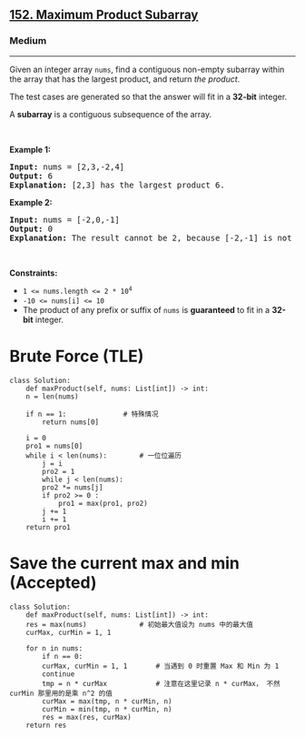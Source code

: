 <h2><a href="https://leetcode.com/problems/maximum-product-subarray/">152. Maximum Product Subarray</a></h2><h3>Medium</h3><hr><div><p>Given an integer array <code>nums</code>, find a contiguous non-empty subarray within the array that has the largest product, and return <em>the product</em>.</p>

<p>The test cases are generated so that the answer will fit in a <strong>32-bit</strong> integer.</p>

<p>A <strong>subarray</strong> is a contiguous subsequence of the array.</p>

<p>&nbsp;</p>
<p><strong>Example 1:</strong></p>

<pre><strong>Input:</strong> nums = [2,3,-2,4]
<strong>Output:</strong> 6
<strong>Explanation:</strong> [2,3] has the largest product 6.
</pre>

<p><strong>Example 2:</strong></p>

<pre><strong>Input:</strong> nums = [-2,0,-1]
<strong>Output:</strong> 0
<strong>Explanation:</strong> The result cannot be 2, because [-2,-1] is not a subarray.
</pre>

<p>&nbsp;</p>
<p><strong>Constraints:</strong></p>

<ul>
	<li><code>1 &lt;= nums.length &lt;= 2 * 10<sup>4</sup></code></li>
	<li><code>-10 &lt;= nums[i] &lt;= 10</code></li>
	<li>The product of any prefix or suffix of <code>nums</code> is <strong>guaranteed</strong> to fit in a <strong>32-bit</strong> integer.</li>
</ul>
</div>




# Brute Force (TLE)
	class Solution:
	    def maxProduct(self, nums: List[int]) -> int:
		n = len(nums)

		if n == 1:  			# 特殊情况
		    return nums[0]

		i = 0
		pro1 = nums[0]
		while i < len(nums): 		# 一位位遍历
		    j = i
		    pro2 = 1
		    while j < len(nums):
			pro2 *= nums[j]
			if pro2 >= 0 :
			    pro1 = max(pro1, pro2)
			j += 1
		    i += 1
		return pro1
		
# Save the current max and min (Accepted)
	class Solution:
	    def maxProduct(self, nums: List[int]) -> int:
		res = max(nums)				# 初始最大值设为 nums 中的最大值
		curMax, curMin = 1, 1

		for n in nums:
		    if n == 0:
			curMax, curMin = 1, 1 		# 当遇到 0 时重置 Max 和 Min 为 1
			continue
		    tmp = n * curMax 			# 注意在这里记录 n * curMax， 不然 curMin 那里用的是乘 n^2 的值
		    curMax = max(tmp, n * curMin, n)
		    curMin = min(tmp, n * curMin, n)
		    res = max(res, curMax)
		return res
        

